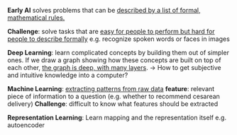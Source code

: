 **Early AI** solves problems that can be <u>described by a list of formal, mathematical rules.</u>

**Challenge**: solve tasks that are <u>easy for people to perform but hard for people to describe formally</u>
e.g. recognize spoken words or faces in images

<b>Deep Learning</b>: learn complicated concepts by building them out of simpler ones. If we draw a graph showing how these concepts are built on top of each other, <u>the graph is deep, with many layers</u>.
-> How to get subjective and intuitive knowledge into a computer?

**Machine Learning**: <u>extracting patterns from raw data</u>
**feature**: relevant piece of information to a question (e.g. whether to recommend cesarean delivery)
**Challenge**: difficult to know what features should be extracted

**Representation Learning**: Learn mapping and the representation itself
e.g. autoencoder




